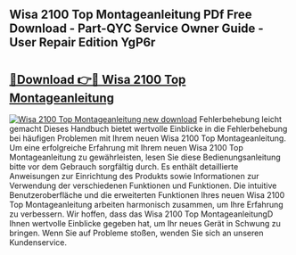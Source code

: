 ## Wisa 2100 Top Montageanleitung PDf Free Download - Part-QYC Service Owner Guide - User Repair Edition YgP6r

# <h2><a href="http://df8arte.blite.top/?on=Wisa+2100+Top+Montageanleitung">🔗Download 👉🔴 Wisa 2100 Top Montageanleitung</a></h2>

[![Wisa 2100 Top Montageanleitung new download](https://i.imgur.com/lujVjoI.png)](http://df8arte.blite.top/?on=Wisa+2100+Top+Montageanleitung)
Fehlerbehebung leicht gemacht Dieses Handbuch bietet wertvolle Einblicke in die Fehlerbehebung bei häufigen Problemen mit Ihrem neuen Wisa 2100 Top Montageanleitung. Um eine erfolgreiche Erfahrung mit Ihrem neuen Wisa 2100 Top Montageanleitung zu gewährleisten, lesen Sie diese Bedienungsanleitung bitte vor dem Gebrauch sorgfältig durch. Es enthält detaillierte Anweisungen zur Einrichtung des Produkts sowie Informationen zur Verwendung der verschiedenen Funktionen und Funktionen. Die intuitive Benutzeroberfläche und die erweiterten Funktionen Ihres neuen Wisa 2100 Top Montageanleitung arbeiten harmonisch zusammen, um Ihre Erfahrung zu verbessern. Wir hoffen, dass das Wisa 2100 Top MontageanleitungD Ihnen wertvolle Einblicke gegeben hat, um Ihr neues Gerät in Schwung zu bringen. Wenn Sie auf Probleme stoßen, wenden Sie sich an unseren Kundenservice.
